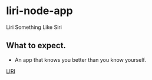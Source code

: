 # liri-node-app

Liri Something Like Siri
## What to expect.

* An app that knows you better than you know yourself.

[LIRI](https://images.app.goo.gl/T8paaKhVyvUfB1DC7)

